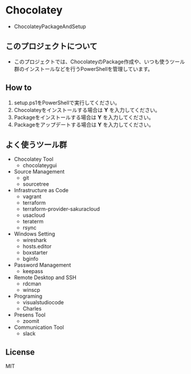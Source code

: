 # Chocolatey

- ChocolateyPackageAndSetup

## このプロジェクトについて

- このプロジェクトでは、ChocolateyのPackage作成や、いつも使うツール群のインストールなどを行うPowerShellを管理しています。

## How to

1. setup.ps1をPowerShellで実行してください。
1. Chocolateyをインストールする場合は **Y** を入力してください。
1. Packageをインストールする場合は **Y** を入力してください。
1. Packageをアップデートする場合は **Y** を入力してください。

## よく使うツール群

- Chocolatey Tool
  - chocolateygui
- Source Management
  - git
  - sourcetree
- Infrastructure as Code
  - vagrant
  - terraform
  - terraform-provider-sakuracloud
  - usacloud
  - teraterm
  - rsync
- Windows Setting
  - wireshark
  - hosts.editor
  - boxstarter
  - bginfo
- Password Management
  - keepass
- Remote Desktop and SSH
  - rdcman
  - winscp
- Programing
  - visualstudiocode
  - Charles
- Presens Tool
  - zoomit
- Communication Tool
  - slack

## License

MIT
